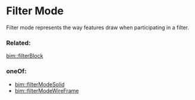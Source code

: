 # Filter Mode

Filter mode represents the way features draw when participating in a filter.

### Related:

[bim::filterBlock](filterBlock.md)
### oneOf:

- [bim::filterModeSolid](filterModeSolid.md)
- [bim::filterModeWireFrame](filterModeWireFrame.md)


